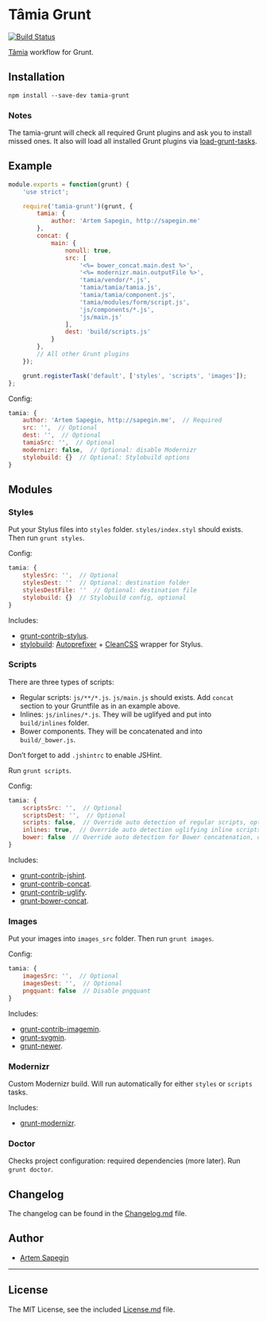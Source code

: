 # Tâmia Grunt

[![Build Status](https://travis-ci.org/tamiadev/tamia-grunt.png)](https://travis-ci.org/tamiadev/tamia-grunt)

[Tâmia](http://sapegin.github.io/tamia/) workflow for Grunt.


## Installation

```
npm install --save-dev tamia-grunt
```


### Notes

The tamia-grunt will check all required Grunt plugins and ask you to install missed ones. It also will load all installed Grunt plugins via [load-grunt-tasks](https://github.com/sindresorhus/load-grunt-tasks).


## Example

```js
module.exports = function(grunt) {
	'use strict';

	require('tamia-grunt')(grunt, {
		tamia: {
			author: 'Artem Sapegin, http://sapegin.me'
		},
		concat: {
			main: {
				nonull: true,
				src: [
					'<%= bower_concat.main.dest %>',
					'<%= modernizr.main.outputFile %>',
					'tamia/vendor/*.js',
					'tamia/tamia/tamia.js',
					'tamia/tamia/component.js',
					'tamia/modules/form/script.js',
					'js/components/*.js',
					'js/main.js'
				],
				dest: 'build/scripts.js'
			}
		},
		// All other Grunt plugins
	});

	grunt.registerTask('default', ['styles', 'scripts', 'images']);
};
```

Config:

```js
tamia: {
	author: 'Artem Sapegin, http://sapegin.me',  // Required
	src: '',  // Optional
	dest: '',  // Optional
	tamiaSrc: '',  // Optional
	modernizr: false,  // Optional: disable Modernizr
	stylobuild: {}  // Optional: Stylobuild options
}
```

## Modules

### Styles

Put your Stylus files into `styles` folder. `styles/index.styl` should exists. Then run `grunt styles`.

Config:

```js
tamia: {
	stylesSrc: '',  // Optional
	stylesDest: ''  // Optional: destination folder
	stylesDestFile: ''  // Optional: destination file
	stylobuild: {}  // Stylobuild config, optional
}
```

Includes:

* [grunt-contrib-stylus](https://github.com/gruntjs/grunt-contrib-stylus).
* [stylobuild](https://github.com/kizu/stylobuild): [Autoprefixer](https://github.com/ai/autoprefixer) + [CleanCSS](https://github.com/jakubpawlowicz/clean-css) wrapper for Stylus.

### Scripts

There are three types of scripts:

* Regular scripts: `js/**/*.js`. `js/main.js` should exists. Add `concat` section to your Gruntfile as in an example above.
* Inlines: `js/inlines/*.js`. They will be uglifyed and put into `build/inlines` folder.
* Bower components. They will be concatenated and into `build/_bower.js`.

Don’t forget to add `.jshintrc` to enable JSHint.

Run `grunt scripts`.

Config:

```js
tamia: {
	scriptsSrc: '',  // Optional
	scriptsDest: '',  // Optional
	scripts: false,  // Override auto detection of regular scripts, optional
	inlines: true,  // Override auto detection uglifying inline scripts, optional
	bower: false  // Override auto detection for Bower concatenation, optional
}
```

Includes:

* [grunt-contrib-jshint](https://github.com/gruntjs/grunt-contrib-jshint).
* [grunt-contrib-concat](https://github.com/gruntjs/grunt-contrib-concat).
* [grunt-contrib-uglify](https://github.com/gruntjs/grunt-contrib-uglify).
* [grunt-bower-concat](https://github.com/sapegin/grunt-bower-concat).

### Images

Put your images into `images_src` folder. Then run `grunt images`.

Config:

```js
tamia: {
	imagesSrc: '',  // Optional
	imagesDest: '',  // Optional
	pngquant: false  // Disable pngquant
}
```

Includes:

* [grunt-contrib-imagemin](https://github.com/gruntjs/grunt-contrib-imagemin).
* [grunt-svgmin](https://github.com/sindresorhus/grunt-svgmin).
* [grunt-newer](https://github.com/tschaub/grunt-newer).

### Modernizr

Custom Modernizr build. Will run automatically for either `styles` or `scripts` tasks.

Includes:

* [grunt-modernizr](https://github.com/Modernizr/grunt-modernizr).

### Doctor

Checks project configuration: required dependencies (more later). Run `grunt doctor`.

## Changelog

The changelog can be found in the [Changelog.md](Changelog.md) file.

## Author

* [Artem Sapegin](http://sapegin.me/)

---

## License

The MIT License, see the included [License.md](License.md) file.
